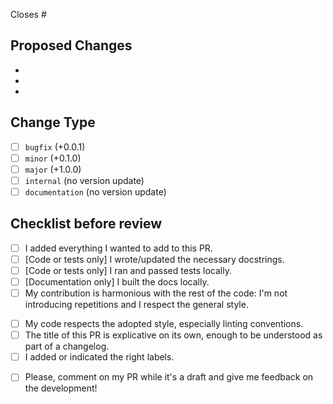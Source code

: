 <!-- Write all the issues that are linked to this one. -->
<!-- If this PR is enough to close them you can write something like "Closes #314 and closes #42" -->
<!-- If you just want to reference them without closing them, you can add something like "References #112" -->
Closes #

<!-- Add a short description of the PR content here-->


## Proposed Changes
<!-- List here major points of changes, so that the reviewers can have a bit more context while looking at your work! -->
  -
  -
  -

## Change Type
<!-- You can indicate the type of change you think your pull request is -->
- [ ] `bugfix` (+0.0.1)
- [ ] `minor` (+0.1.0)
- [ ] `major`  (+1.0.0)
- [ ] `internal` (no version update)
- [ ] `documentation` (no version update)

## Checklist before review
<!-- If this section is not clear, please read this part of the docs: https://phys2bids.readthedocs.io/en/latest/contributorfile.html#pr -->
<!-- You're invited to open a draft PR ASAP, but before marking it "open" for Reviews, check that you did the following: -->
- [ ] I added everything I wanted to add to this PR.
- [ ] \[Code or tests only\] I wrote/updated the necessary docstrings.
- [ ] \[Code or tests only\] I ran and passed tests locally.
- [ ] \[Documentation only\] I built the docs locally.
- [ ] My contribution is harmonious with the rest of the code: I'm not introducing repetitions and I respect the general style.
<!-- "General style" indicate those non-mandatory rules such as `'` instead of `"` and these sort of things -->
- [ ] My code respects the adopted style, especially linting conventions.
- [ ] The title of this PR is explicative on its own, enough to be understood as part of a changelog.
- [ ] I added or indicated the right labels.
<!-- If you want, you can ask for reviews on a draft PR -->
- [ ] Please, comment on my PR while it's a draft and give me feedback on the development!
